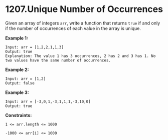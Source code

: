 # 1207.Unique Number of Occurrences

Given an array of integers `arr`, write a function that returns `true` if and only if the number of occurrences of each value in the array is unique.

 
**Example 1:**

    Input: arr = [1,2,2,1,1,3]
    Output: true
    Explanation: The value 1 has 3 occurrences, 2 has 2 and 3 has 1. No two values have the same number of occurrences.

**Example 2:**

    Input: arr = [1,2]
    Output: false

**Example 3:**

    Input: arr = [-3,0,1,-3,1,1,1,-3,10,0]
    Output: true
 

**Constraints:**

`1 <= arr.length <= 1000`

`-1000 <= arr[i] <= 1000`
